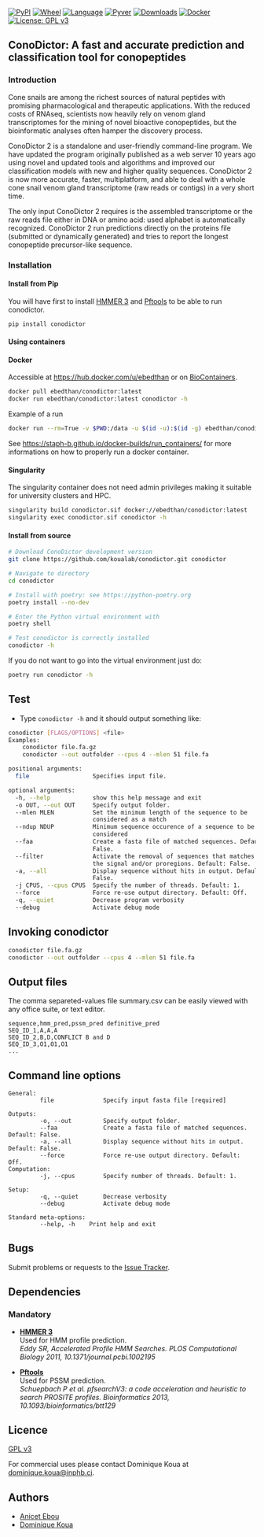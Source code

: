 [![PyPI](https://img.shields.io/pypi/v/conodictor.svg)](https://pypi.org/project/conodictor)
[![Wheel](https://img.shields.io/pypi/wheel/conodictor.svg)](https://pypi.org/project/conodictor)
[![Language](https://img.shields.io/pypi/implementation/conodictor)](https://pypi.org/project/conodictor)
[![Pyver](https://img.shields.io/pypi/pyversions/conodictor.svg)](https://pypi.org/project/conodictor)
[![Downloads](https://img.shields.io/pypi/dm/conodictor)](https://pypi.org/project/conodictor)
[![Docker](https://img.shields.io/docker/pulls/ebedthan/conodictor.svg)]()
[![License: GPL v3](https://img.shields.io/badge/License-GPLv3-blue.svg)](https://www.gnu.org/licenses/gpl-3.0)


## ConoDictor: A fast and accurate prediction and classification tool for conopeptides


### Introduction

Cone snails are among the richest sources of natural peptides with promising pharmacological and therapeutic applications. With the reduced costs of RNAseq, scientists now heavily rely on venom gland transcriptomes for the mining of novel bioactive conopeptides, but the bioinformatic analyses often hamper the discovery process.

ConoDictor 2 is a standalone and user-friendly command-line program. We have updated the program originally published as a web server 10 years ago using novel and updated tools and algorithms and improved our classification models with new and higher quality sequences. ConoDictor 2 is now more accurate, faster, multiplatform, and able to deal with a whole cone snail venom gland transcriptome (raw reads or contigs) in a very short time.

The only input ConoDictor 2 requires is the assembled transcriptome or the raw reads file either in DNA or amino acid: used alphabet is automatically recognized. ConoDictor 2 run predictions directly on the proteins file (submitted or dynamically generated) and tries to report the longest conopeptide  precursor-like sequence.

### Installation

#### Install from Pip

You will have first to install [HMMER 3](https://hmmer.org) and [Pftools](https://github.com/sib-swiss/pftools3) to be able to run conodictor.

```bash
pip install conodictor
```

#### Using containers

#### Docker

Accessible at https://hub.docker.com/u/ebedthan or on [BioContainers](https://github.com/BioContainers/containers/tree/master/conodictor/2.2.2).


```bash
docker pull ebedthan/conodictor:latest
docker run ebedthan/conodictor:latest conodictor -h
```

Example of a run

```bash
docker run --rm=True -v $PWD:/data -u $(id -u):$(id -g) ebedthan/conodictor:latest conodictor --out /data/outdir /data/input.fa.gz
```

See https://staph-b.github.io/docker-builds/run_containers/ for more informations on how to properly run a docker container.


#### Singularity

The singularity container does not need admin privileges making it
suitable for university clusters and HPC.

```bash
singularity build conodictor.sif docker://ebedthan/conodictor:latest
singularity exec conodictor.sif conodictor -h
```


#### Install from source

```bash
# Download ConoDictor development version
git clone https://github.com/koualab/conodictor.git conodictor

# Navigate to directory
cd conodictor

# Install with poetry: see https://python-poetry.org
poetry install --no-dev

# Enter the Python virtual environment with
poetry shell

# Test conodictor is correctly installed
conodictor -h
```

If you do not want to go into the virtual environment just do:

```bash
poetry run conodictor -h
```

## Test

* Type `conodictor -h` and it should output something like:

```bash
conodictor [FLAGS/OPTIONS] <file>
Examples:
	conodictor file.fa.gz
	conodictor --out outfolder --cpus 4 --mlen 51 file.fa

positional arguments:
  file                  Specifies input file.

optional arguments:
  -h, --help            show this help message and exit
  -o OUT, --out OUT     Specify output folder.
  --mlen MLEN           Set the minimum length of the sequence to be
                        considered as a match
  --ndup NDUP           Minimum sequence occurence of a sequence to be
                        considered
  --faa                 Create a fasta file of matched sequences. Default:
                        False.
  --filter              Activate the removal of sequences that matches only
                        the signal and/or proregions. Default: False.
  -a, --all             Display sequence without hits in output. Default:
                        False.
  -j CPUS, --cpus CPUS  Specify the number of threads. Default: 1.
  --force               Force re-use output directory. Default: Off.
  -q, --quiet           Decrease program verbosity
  --debug               Activate debug mode
```


## Invoking conodictor

```bash
conodictor file.fa.gz
conodictor --out outfolder --cpus 4 --mlen 51 file.fa
```
  

## Output files

The comma separeted-values file summary.csv can be easily viewed with any office suite,
or text editor.

```csv
sequence,hmm_pred,pssm_pred definitive_pred
SEQ_ID_1,A,A,A
SEQ_ID_2,B,D,CONFLICT B and D
SEQ_ID_3,O1,O1,O1
...

```

## Command line options

```
General:
         file              Specify input fasta file [required]

Outputs:
         -o, --out         Specify output folder.
         --faa             Create a fasta file of matched sequences. Default: False.
         -a, --all         Display sequence without hits in output. Default: False.
         --force           Force re-use output directory. Default: Off.
Computation:
         -j, --cpus        Specify number of threads. Default: 1.
         
Setup:
         -q, --quiet       Decrease verbosity
         --debug           Activate debug mode

Standard meta-options:
         --help, -h    Print help and exit

```
  
## Bugs

Submit problems or requests to the [Issue Tracker](https://github.com/koualab/conodictor/issues).


## Dependencies

### Mandatory

* [**HMMER 3**](https://hmmer.org)  
  Used for HMM profile prediction.   
  *Eddy SR, Accelerated Profile HMM Searches. PLOS Computational Biology 2011, 10.1371/journal.pcbi.1002195*

* [**Pftools**](https://github.com/sib-swiss/pftools3)  
  Used for PSSM prediction.    
  *Schuepbach P et al. pfsearchV3: a code acceleration and heuristic to search PROSITE profiles. Bioinformatics 2013, 10.1093/bioinformatics/btt129*


## Licence

[GPL v3](https://github.com/koualab/conodictor/blob/main/LICENSE)

For commercial uses please contact Dominique Koua at dominique.koua@inphb.ci.

## Authors

* [Anicet Ebou](https://orcid.org/0000-0003-4005-177X)
* [Dominique Koua](https://www.researchgate.net/profile/Dominique_Koua)